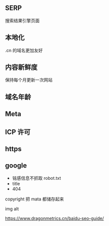 

## SERP

搜索结果引擎页面

## 本地化

.cn 的域名更加友好

## 内容新鲜度

保持每个月更新一次网站

## 域名年龄

## Meta

## ICP 许可

## https

## google

* 铭感信息不抓取 robot.txt
* title
* 404

copyright
把 mata 都储存起来

img alt

https://www.dragonmetrics.cn/baidu-seo-guide/